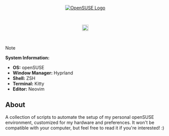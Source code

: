 <p align="center">
  <a href="#">
    <img src="https://upload.wikimedia.org/wikipedia/commons/d/d0/OpenSUSE_Logo.svg" alt="OpenSUSE Logo" title="OpenSUSE Banner"/>
  </a>
</p>

<br>

<p align="center">
  <img src="https://img.shields.io/github/license/raexera/yuki" alt="License Badge"  height="20"/>
</p>

<br>

> [!NOTE]
>
> **System Information:**
>
> - **OS:** openSUSE
> - **Window Manager:** Hyprland
> - **Shell:** ZSH
> - **Terminal:** Kitty
> - **Editor:** Neovim

## About

A collection of scripts to automate the setup of my personal openSUSE environment, customized for my hardware and preferences.
It won't be compatible with your computer, but feel free to read it if you're interested! :)


